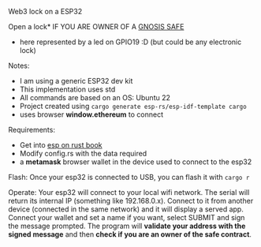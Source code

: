 Web3 lock on a ESP32

Open a lock* IF YOU ARE OWNER OF A [GNOSIS SAFE](https://safe.global/) 

* here represented by a led on GPIO19 :D (but could be any electronic lock)

Notes:
- I am using a generic ESP32 dev kit
- This implementation uses std
- All commands are based on an OS: Ubuntu 22 
- Project created using `cargo generate esp-rs/esp-idf-template cargo`
- uses browser **window.ethereum** to connect 

Requirements:
- Get into [esp on rust book](https://esp-rs.github.io/book/installation/index.html)
- Modify config.rs with the data required
- a **metamask** browser wallet in the device used to connect to the esp32

Flash: 
Once your esp32 is connected to USB, you can flash it with `cargo r`

Operate:
Your esp32 will connect to your local wifi network. The serial will return its internal IP (something like 192.168.0.x).
Connect to it from another device (connected in the same network) and it will display a served app.
Connect your wallet and set a name if you want, select SUBMIT and sign the message prompted.
The program will **validate your address with the signed message** and then **check if you are an owner of the safe contract**. 
